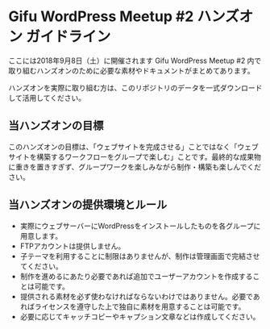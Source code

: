 # Gifu WordPress Meetup #2 ハンズオン ガイドライン
ここには2018年9月8日（土）に開催されます Gifu WordPress Meetup #2 内で取り組むハンズオンのために必要な素材やドキュメントがまとめてあります。

ハンズオンを実際に取り組む方は、このリポジトリのデータを一式ダウンロードして活用してください。

## 当ハンズオンの目標
このハンズオンの目標は、「ウェブサイトを完成させる」ことではなく「ウェブサイトを構築するワークフローをグループで楽しむ」ことです。最終的な成果物に重きを置きすぎず、グループワークを楽しみながら制作・構築も楽しんでください。

## 当ハンズオンの提供環境とルール
- 実際にウェブサーバーにWordPressをインストールしたものを各グループに用意します。
- FTPアカウントは提供しません。
- 子テーマを利用することに制限はありませんが、制作は管理画面で完結させてください。
- 制作を進めるにあたり必要であれば追加でユーザーアカウントを作成することは可能です。
- 提供される素材を必ず使わなければならないわけではありません。必要であればライセンスを遵守した上で独自に素材を用意することは可能です。
- 必要に応じてキャッチコピーやキャプション文章などは作成してください。
